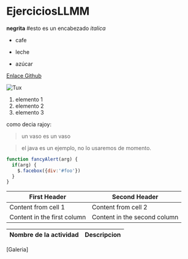 # EjerciciosLLMM

**negrita**
#esto es un encabezado
_italica_

* cafe

* leche

* azúcar

[Enlace Github](http://github.com)

![Tux](/logotipo/TUX.png)

1. elemento 1
2. elemento 2
3. elemento 3

como decia rajoy:
>un vaso es un vaso

>el java es un ejemplo, no lo usaremos de momento.

```javascript
function fancyAlert(arg) {
  if(arg) {
    $.facebox({div:'#foo'})
  }
}
```
First Header | Second Header
------------ | -------------
Content from cell 1 | Content from cell 2
Content in the first column | Content in the second column

Nombre de la actividad | Descripcion
---------------------- | -----------
[Galeria]
